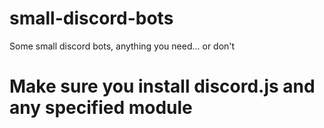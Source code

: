 # small-discord-bots
Some small discord bots, anything you need... or don't

<h1> Make sure you install discord.js and any specified module </hi>
